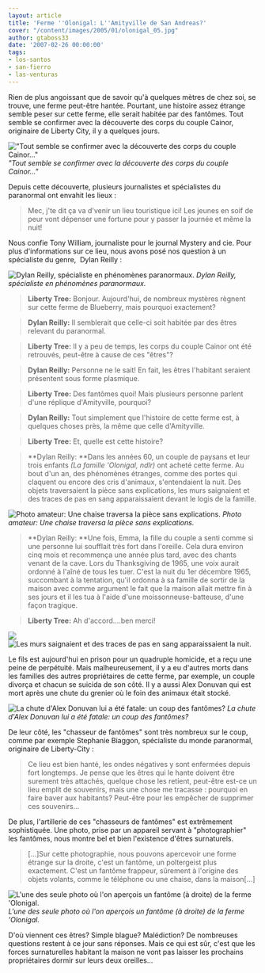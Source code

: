 ```yaml
---
layout: article
title: 'Ferme ''Olonigal: L''Amityville de San Andreas?'
cover: "/content/images/2005/01/olonigal_05.jpg"
author: gtaboss33
date: '2007-02-26 00:00:00'
tags:
- los-santos
- san-fierro
- las-venturas
---
```


Rien de plus angoissant que de savoir qu'à quelques mètres de chez soi, se trouve, une ferme peut-être hantée. Pourtant, une histoire assez étrange semble peser sur cette ferme, elle serait habitée par des fantômes. Tout semble se confirmer avec la découverte des corps du couple Cainor, originaire de Liberty City, il y a quelques jours.

!["Tout semble se confirmer avec la découverte des corps du couple Cainor..."](/content/images/2005/01/olonigal_06.jpg)
_"Tout semble se confirmer avec la découverte des corps du couple Cainor..."_

Depuis cette découverte, plusieurs journalistes et spécialistes du paranormal ont envahit les lieux :

> Mec, j'te dit ça va d'venir un lieu touristique ici! Les jeunes en soif de peur vont dépenser&nbsp;une fortune pour y passer la journée et même la nuit!

Nous confie Tony William, journaliste pour le journal Mystery and cie. Pour plus d'informations sur ce lieu, nous avons posé nos question à un spécialiste du genre, &nbsp;Dylan Reilly :

![Dylan Reilly, spécialiste en phénomènes paranormaux.](/content/images/2005/01/olonigal_12.jpg)
_Dylan Reilly, spécialiste en phénomènes paranormaux._

> **Liberty Tree:** Bonjour. Aujourd'hui, de nombreux mystères règnent sur cette ferme de Blueberry, mais pourquoi exactement?

> **Dylan Reilly:** Il semblerait que celle-ci soit habitée par des êtres relevant du paranormal.

> **Liberty Tree:** Il y a peu de temps, les corps du couple Cainor ont été retrouvés, peut-être à cause de ces "êtres"?

> **Dylan Reilly:** Personne ne le sait! En fait, les êtres l'habitant seraient présentent sous forme plasmique.

> **Liberty Tree:** Des fantômes quoi! Mais plusieurs personne parlent d'une réplique d'Amityville, pourquoi?

> **Dylan Reilly:** Tout simplement que l'histoire de cette ferme est, à quelques choses près, la même que celle d'Amityville.

> **Liberty Tree:** Et, quelle est cette histoire?

> \*\*Dylan Reilly: \*\*Dans les années 60, un couple de paysans et leur trois enfants _(La famille 'Olonigal, ndlr)_ ont acheté cette ferme. Au bout d'un an, des phénomènes étranges, comme des portes qui claquent ou encore des cris d'animaux,&nbsp;s'entendaient la nuit. Des objets traversaient la pièce sans explications, les murs saignaient&nbsp;et des traces de pas en sang apparaissaient devant le logis de la famille.

![Photo amateur: Une chaise traversa la pièce sans explications.](/content/images/2005/01/olonigal_01.jpg)
_Photo amateur: Une chaise traversa la pièce sans explications._

> \*\*Dylan Reilly: \*\*Une fois, Emma, la fille du couple a senti comme si une personne lui soufflait très fort dans l'oreille. Cela dura environ cinq mois et recommença une année plus tard, avec des chants venant de la cave.&nbsp;Lors du Thanksgiving de 1965, une voix aurait ordonné à l'aîné de tous les tuer. C'est la nuit du&nbsp;1er décembre 1965, succombant à la tentation, qu'il ordonna à sa famille de sortir de la maison avec comme argument le fait que la maison allait mettre fin à ses jours&nbsp;et il les tua à l'aide d'une moissonneuse-batteuse, d'une façon tragique.

> **Liberty Tree:** Ah d'accord....ben merci!

![](/content/images/2005/01/olonigal_10.jpg) 
 ![Les murs saignaient et des traces de pas en sang apparaissaient la nuit.](/content/images/2005/01/olonigal_04.jpg)

Le fils est aujourd'hui en prison pour un quadruple homicide, et a reçu une peine de perpétuité. Mais malheureusement, il y a eu d'autres morts dans les familles des autres&nbsp;propriétaires de cette ferme, par exemple, un couple divorça et chacun se suicida de son côté. Il y a aussi Alex Donuvan qui est mort après une chute du grenier où le foin des animaux était stocké.

![La chute d'Alex Donuvan lui a été fatale: un coup des fantômes?](/content/images/2005/01/olonigal_03.jpg)
_La chute d'Alex Donuvan lui a été fatale: un coup des fantômes?_

De leur côté, les "chasseur de fantômes" sont très nombreux sur le coup, comme par exemple&nbsp;Stephanie Biaggon, spécialiste du monde paranormal, originaire de Liberty-City :

> Ce lieu est bien hanté, les ondes négatives y sont enfermées depuis fort longtemps. Je pense que les êtres qui le hante doivent être surement très attachés, quelque chose les retient, peut-être est-ce un lieu emplit de souvenirs, mais une chose me tracasse : pourquoi en faire baver aux habitants? Peut-être pour les empêcher de supprimer ces souvenirs...

De plus, l'artillerie de ces "chasseurs de fantômes" est extrêmement sophistiquée. Une photo, prise par un appareil servant à "photographier" les fantômes, nous montre bel et bien l'existence d'êtres surnaturels.

> [...]Sur cette photographie, nous pouvons apercevoir une forme étrange sur la droite, c'est un fantôme, un poltergeist plus exactement. C'est un fantôme frappeur, sûrement à l'origine des objets volants, comme le téléphone ou une chaise,&nbsp;dans la maison[...]

![L'une des seule photo où l'on aperçois un fantôme (à droite) de la ferme 'Olonigal.](/content/images/2005/01/olonigal_09.jpg)
_L'une des seule photo où l'on aperçois un fantôme (à droite) de la ferme 'Olonigal._[](/content/images/2005/01/olonigal_07.jpg)

D'où viennent ces êtres? Simple blague?&nbsp;Malédiction? De nombreuses questions restent à ce jour sans réponses. Mais ce qui est sûr, c'est que les forces surnaturelles habitant la maison ne vont pas laisser les prochains propriétaires dormir sur leurs deux oreilles...

<!--kg-card-end: markdown-->
